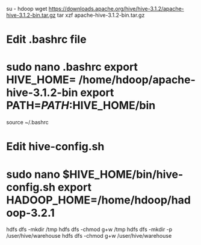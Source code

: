 su - hdoop
wget https://downloads.apache.org/hive/hive-3.1.2/apache-hive-3.1.2-bin.tar.gz
tar xzf apache-hive-3.1.2-bin.tar.gz





Edit .bashrc file
========================
sudo nano .bashrc
export HIVE_HOME= /home/hdoop/apache-hive-3.1.2-bin
export PATH=$PATH:$HIVE_HOME/bin
=================================



source ~/.bashrc




Edit hive-config.sh
====================================
sudo nano $HIVE_HOME/bin/hive-config.sh
export HADOOP_HOME=/home/hdoop/hadoop-3.2.1
===============================



hdfs dfs -mkdir /tmp
hdfs dfs -chmod g+w /tmp
hdfs dfs -mkdir -p /user/hive/warehouse
hdfs dfs -chmod g+w /user/hive/warehouse
